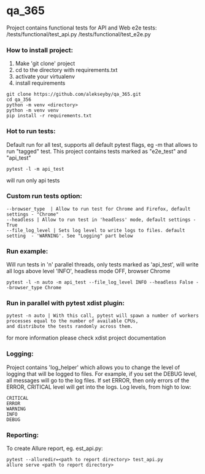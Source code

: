 # qa_365

Project contains functional tests for API and Web e2e tests:
/tests/functional/test_api.py
/tests/functional/test_e2e.py

### How to install project:
1. Make 'git clone' project 
2. cd to the directory with requirements.txt
3. activate your virtualenv
4. install requirements
```
git clone https://github.com/alekseyby/qa_365.git
cd qa_356
python -m venv <directory>
python -m venv venv
pip install -r requirements.txt
```
### Hot to run tests:
Default run for all test, supports all default pytest flags, eg -m that allows to run "tagged" test.
This project contains tests marked as "e2e_test" and "api_test"
```
pytest -l -m api_test
```
will run only api tests
### Custom run tests option:
```
--browser_type  | Allow to run test for Chrome and Firefox, default settings - "Chrome"
--headless | Allow to run test in 'headless' mode, default settings - True
--file_log_level | Sets log level to write logs to files. default setting  - 'WARNING'. See "Logging" part below
```

### Run example:
Will run tests in 'n' parallel threads, only tests marked as 'api_test', will write all logs above level 'INFO',
headless mode OFF, browser Chrome
```
pytest -l -n auto -m api_test --file_log_level INFO --headless False --browser_type Chrome 
```

### Run in parallel with pytest xdist plugin:
```
pytest -n auto | With this call, pytest will spawn a number of workers processes equal to the number of available CPUs,
and distribute the tests randomly across them. 
```
for more information please check xdist project documentation

### Logging:
Project contains 'log_helper' which allows you to change the level of logging that will be logged to files.
For example, if you set the DEBUG level, all messages will go to the log files.
If set ERROR, then only errors of the ERROR, CRITICAL level will get into the logs.
Log levels, from high to low:
```
CRITICAL
ERROR
WARNING
INFO
DEBUG
```

### Reporting:
To create Allure report, eg. est_api.py:
```
pytest --alluredir=<path to report directory> test_api.py
allure serve <path to report directory>
```

